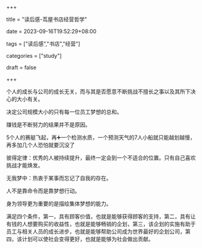 +++

title = "读后感-茑屋书店经营哲学"

date = 2023-09-16T19:52:29+08:00

tags = ["读后感","书店","经营"]

categories = ["study"]

draft = false

+++

  

个人的成长与公司的成长无关，而与其是否愿意不断挑战不擅长之事以及其所下决心的大小有关。

  

决定公司规模大小的只有每一位员工梦想的总和。

  

赚钱是不断努力的结果并不是原因。

  

5个人的赛艇飞起，再➕一个检测水质，一个预测天气的7人小船就只能越划越慢，再多加几个人恐怕就要沉没了

  

彼得定律：优秀的人被持续提升，最终一定会到一个不适合的位置。只有自己喜欢挑战才能焕发。

  

无我梦中：热衷于某事而忘记了自我的存在。

  
  

人不是靠命令而是靠梦想行动。

  

身为领导更为重要的是描绘集体梦想的能力。

  
  

满足四个条件，第一，具有顾客价值，也就是能够获得顾客的支持，第二，具有让有钱的人想要购买的收益性，也就是能够畅销的企划，第三，该企划的实施有助于员工与相关人员的成长进步，也就是能够帮助公司成为世界最好的企划公司，第四，该计划可以使社会变得更好，也就是能够为社会做出贡献。